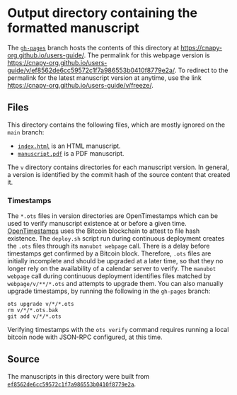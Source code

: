 # Output directory containing the formatted manuscript

The [`gh-pages`](https://github.com/cnapy-org/users-guide/tree/gh-pages) branch hosts the contents of this directory at <https://cnapy-org.github.io/users-guide/>.
The permalink for this webpage version is <https://cnapy-org.github.io/users-guide/v/ef8562de6cc59572c1f7a986553b0410f8779e2a/>.
To redirect to the permalink for the latest manuscript version at anytime, use the link <https://cnapy-org.github.io/users-guide/v/freeze/>.

## Files

This directory contains the following files, which are mostly ignored on the `main` branch:

+ [`index.html`](index.html) is an HTML manuscript.
+ [`manuscript.pdf`](manuscript.pdf) is a PDF manuscript.

The `v` directory contains directories for each manuscript version.
In general, a version is identified by the commit hash of the source content that created it.

### Timestamps

The `*.ots` files in version directories are OpenTimestamps which can be used to verify manuscript existence at or before a given time.
[OpenTimestamps](https://opentimestamps.org/) uses the Bitcoin blockchain to attest to file hash existence.
The `deploy.sh` script run during continuous deployment creates the `.ots` files through its `manubot webpage` call.
There is a delay before timestamps get confirmed by a Bitcoin block.
Therefore, `.ots` files are initially incomplete and should be upgraded at a later time, so that they no longer rely on the availability of a calendar server to verify.
The `manubot webpage` call during continuous deployment identifies files matched by `webpage/v/**/*.ots` and attempts to upgrade them.
You can also manually upgrade timestamps, by running the following in the `gh-pages` branch:

```shell
ots upgrade v/*/*.ots
rm v/*/*.ots.bak
git add v/*/*.ots
```

Verifying timestamps with the `ots verify` command requires running a local bitcoin node with JSON-RPC configured, at this time.

## Source

The manuscripts in this directory were built from
[`ef8562de6cc59572c1f7a986553b0410f8779e2a`](https://github.com/cnapy-org/users-guide/commit/ef8562de6cc59572c1f7a986553b0410f8779e2a).
